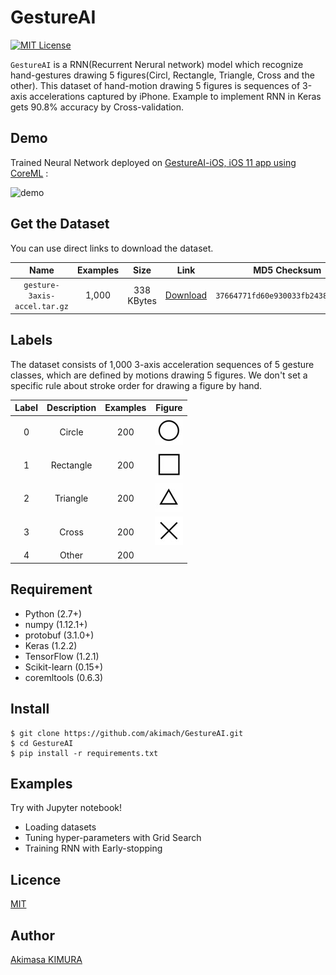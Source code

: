 # GestureAI

[![MIT License](http://img.shields.io/badge/license-MIT-blue.svg?style=flat)](LICENSE)

`GestureAI` is a RNN(Recurrent Nerural network) model which recognize hand-gestures drawing 5 figures(Circl, Rectangle, Triangle, Cross and the other). This dataset of hand-motion drawing 5 figures is sequences of 3-axis accelerations captured by iPhone. Example to implement RNN in Keras gets 90.8% accuracy by Cross-validation.

## Demo

Trained Neural Network deployed on [GestureAI-iOS, iOS 11 app using CoreML](https://github.com/akimach/GestureAI-iOS) :

![demo](images/demo.gif)

## Get the Dataset

You can use direct links to download the dataset.

|Name|Examples|Size|Link|MD5 Checksum|
|:-:|:-:|:-:|:-:|:-:|
|`gesture-3axis-accel.tar.gz`|1,000|338 KBytes|[Download](https://github.com/akimach/GestureAI/blob/master/datasets/gesture-3axis-accel.tar.gz?raw=true)|`37664771fd60e930033fb24387fb1601 `|

## Labels

The dataset consists of 1,000 3-axis acceleration sequences of 5 gesture classes, which are defined by motions drawing 5 figures. We don't set a specific rule about stroke order for drawing a figure by hand.

|Label|Description|Examples|Figure|
|:-:|:-:|:-:|:-:|
|0|Circle|200|![Circle](images/circle.jpg)|
|1|Rectangle|200|![Rectangle](images/rectangle.jpg)|
|2|Triangle|200|![Triangle](images/triangle.jpg)|
|3|Cross|200|![Cross](images/cross.jpg)|
|4|Other|200||

## Requirement

* Python (2.7+)
* numpy (1.12.1+)
* protobuf (3.1.0+)
* Keras (1.2.2)
* TensorFlow (1.2.1)
* Scikit-learn (0.15+)
* coremltools (0.6.3)

## Install

```
$ git clone https://github.com/akimach/GestureAI.git
$ cd GestureAI
$ pip install -r requirements.txt
```

## Examples

Try with Jupyter notebook!

* Loading datasets
* Tuning hyper-parameters with Grid Search
* Training RNN with Early-stopping

## Licence

[MIT](https://github.com/akimach/GestureAI/blob/master/LICENSE)

## Author

[Akimasa KIMURA](https://github.com/akimach)
